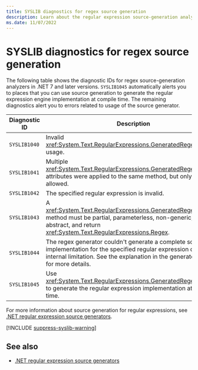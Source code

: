 ```yaml
---
title: SYSLIB diagnostics for regex source generation
description: Learn about the regular expression source-generation analyzers that generate compile-time suggestions SYSLIB1040, SYSLIB1041, SYSLIB1042, SYSLIB1043, SYSLIB1044, and SYSLIB1045.
ms.date: 11/07/2022
---
```

# SYSLIB diagnostics for regex source generation

The following table shows the diagnostic IDs for regex source-generation analyzers in .NET 7 and later versions. `SYSLIB1045` automatically alerts you to places that you can use source generation to generate the regular expression engine implementation at compile time. The remaining diagnostics alert you to errors related to usage of the source generator.

| Diagnostic ID | Description |
| - | - |
| `SYSLIB1040` | Invalid <xref:System.Text.RegularExpressions.GeneratedRegexAttribute> usage. |
| `SYSLIB1041` | Multiple <xref:System.Text.RegularExpressions.GeneratedRegexAttribute> attributes were applied to the same method, but only one is allowed. |
| `SYSLIB1042` | The specified regular expression is invalid. |
| `SYSLIB1043` | A <xref:System.Text.RegularExpressions.GeneratedRegexAttribute> method must be partial, parameterless, non-generic, and non-abstract, and return <xref:System.Text.RegularExpressions.Regex>. |
| `SYSLIB1044` | The regex generator couldn't generate a complete source implementation for the specified regular expression due to an internal limitation. See the explanation in the generated source for more details. |
| `SYSLIB1045` | Use <xref:System.Text.RegularExpressions.GeneratedRegexAttribute> to generate the regular expression implementation at compile time. |

For more information about source generation for regular expressions, see [.NET regular expression source generators](../../standard/base-types/regular-expression-source-generators.md).

[!INCLUDE [suppress-syslib-warning](includes/suppress-source-generator-diagnostics.md)]

## See also

- [.NET regular expression source generators](../../standard/base-types/regular-expression-source-generators.md)
